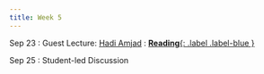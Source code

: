 ```yaml
---
title: Week 5
---
```


Sep 23
: Guest Lecture: [Hadi Amjad](https://people.cs.vt.edu/~hadiamjad/)
: [**Reading**{: .label .label-blue }](https://dl.acm.org/doi/pdf/10.1145/3487552.3487855)


Sep 25
: Student-led Discussion

